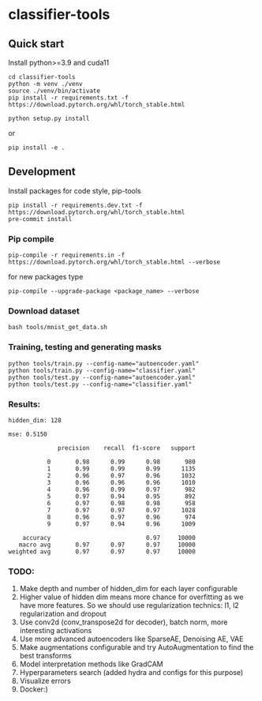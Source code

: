 # classifier-tools

## Quick start
Install python>=3.9 and cuda11
```
cd classifier-tools
python -m venv ./venv
source ./venv/bin/activate
pip install -r requirements.txt -f https://download.pytorch.org/whl/torch_stable.html
```
```
python setup.py install
```
or
```
pip install -e .
```

## Development
Install packages for code style, pip-tools
```
pip install -r requirements.dev.txt -f https://download.pytorch.org/whl/torch_stable.html
pre-commit install
```

### Pip compile
```
pip-compile -r requirements.in -f https://download.pytorch.org/whl/torch_stable.html --verbose
```
for new packages type
```
pip-compile --upgrade-package <package_name> --verbose
```
### Download dataset
```
bash tools/mnist_get_data.sh
```
### Training, testing and generating masks
```
python tools/train.py --config-name="autoencoder.yaml"
python tools/train.py --config-name="classifier.yaml"
python tools/test.py --config-name="autoencoder.yaml"
python tools/test.py --config-name="classifier.yaml"
```

### Results:
```
hidden_dim: 128
```
```
mse: 0.5150
```
```
              precision    recall  f1-score   support

           0       0.98      0.99      0.98       980
           1       0.99      0.99      0.99      1135
           2       0.96      0.97      0.96      1032
           3       0.96      0.96      0.96      1010
           4       0.96      0.99      0.97       982
           5       0.97      0.94      0.95       892
           6       0.97      0.98      0.98       958
           7       0.97      0.97      0.97      1028
           8       0.96      0.97      0.96       974
           9       0.97      0.94      0.96      1009

    accuracy                           0.97     10000
   macro avg       0.97      0.97      0.97     10000
weighted avg       0.97      0.97      0.97     10000
```

### TODO:
1. Make depth and number of hidden_dim for each layer configurable
2. Higher value of hidden dim means more chance for overfitting as we have more features.
So we should use regularization technics:
l1, l2 regularization and dropout
3. Use conv2d (conv_transpose2d for decoder), batch norm, more interesting activations
4. Use more advanced autoencoders like SparseAE, Denoising AE, VAE
5. Make augmentations configurable and try AutoAugmentation to find the best transforms
6. Model interpretation methods like GradCAM
7. Hyperparameters search (added hydra and configs for this purpose)
8. Visualize errors
9. Docker:)
